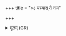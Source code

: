 +++
title = "०८ यस्यास् ते नाम"

+++
<details><summary>मूलम् (GR)</summary>

यस्यास् ते नाम गृह्नामि  
यस्मिन्न् आरमसेचने ।  
आ परस्याः परावतः  
सपत्नीं नाशयामसि ॥
</details>